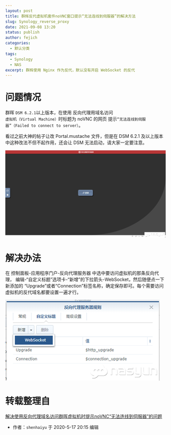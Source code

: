 ```yaml
---
layout: post
title: 群辉反代虚拟机套件noVNC窗口提示“无法连线到伺服器”的解决方法
slug: Synology_reverse_proxy
date: 2021-09-08 13:20
status: publish
author: fejich
categories: 
  - 默认分类
tags: 
  - Synology
  - NAS
excerpt: 群辉使用 Nginx 作为反代，默认没有开启 WebSocket 的反代
---
```






# 问题情况

群晖 `DSM 6.2.1`以上版本，在使用   反向代理用域名访问`虚拟机（Virtual Machine）`时标题为 noVNC 的网页 提示`“无法连线到伺服器”（Failed to connect to server）`。

看过之前大神的帖子让改 Portal.mustache 文件，但是在 DSM 6.2.1 及以上版本中这种改法不但不起作用，还会让 DSM 无法启动，请大家一定要注意。


![出错的页面](群辉反代_虚拟机套件noVNC窗口提示“无法连线到伺服器”的解决方法.assets/001037jpmm3wpwwkz1cskm.png)



# 解决办法

在 控制面板-应用程序门户-反向代理服务器 中选中要访问虚拟机的那条反向代理， 编辑-“自定义标题”选项卡-“新增”的下拉箭头-WebSocket，然后随便点一下新添加的 “Upgrade”或者“Connection”标签名称，确定保存即可。每个需要访问虚拟机的反代域名都要设置一遍才行。

![反向代理服务器](群辉反代_虚拟机套件noVNC窗口提示“无法连线到伺服器”的解决方法.assets/001652ebxyuavavv0zyvsb.png)



# 转载整理自

[解决使用反向代理域名访问群晖虚拟机时提示noVNC“无法连线到伺服器”的问题](http://www.nasyun.com/thread-70881-1-1.html)

+ 作者：`shenhaiyu` 于 2020-5-17 20:15 编辑
